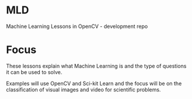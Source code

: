 # MLD
Machine Learning Lessons in OpenCV - development repo


# Focus

These lessons explain what Machine Learning is and the type of questions it can be used to solve.

Examples will use OpenCV and Sci-kit Learn and the focus will be on the classification of visual images and video for scientific problems.



